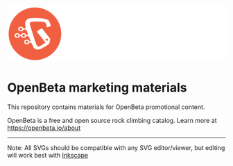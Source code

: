 ![](logos/logo_white.svg)

# OpenBeta marketing materials

This repository contains materials for OpenBeta promotional content.

OpenBeta is a free and open source rock climbing catalog. Learn more at https://openbeta.io/about

---

Note: All SVGs should be compatible with any SVG editor/viewer, but editing will work best with [Inkscape](https://inkscape.org/)
